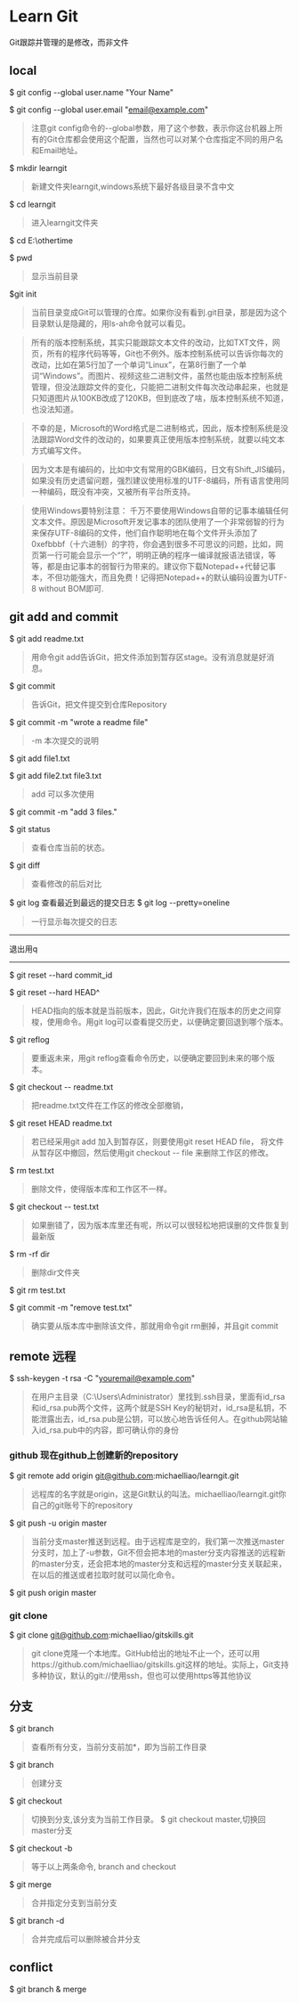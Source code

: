 # Learn Git
Git跟踪并管理的是修改，而非文件

## local
$ git config --global user.name "Your Name"

$ git config --global user.email "email@example.com"

> 注意git config命令的--global参数，用了这个参数，表示你这台机器上所有的Git仓库都会使用这个配置，当然也可以对某个仓库指定不同的用户名和Email地址。

$ mkdir learngit
> 新建文件夹learngit,windows系统下最好各级目录不含中文

$ cd learngit
> 进入learngit文件夹

$ cd E:\othertime

$ pwd
> 显示当前目录

$git init
> 当前目录变成Git可以管理的仓库。如果你没有看到.git目录，那是因为这个目录默认是隐藏的，用ls-ah命令就可以看见。

> 所有的版本控制系统，其实只能跟踪文本文件的改动，比如TXT文件，网页，所有的程序代码等等，Git也不例外。版本控制系统可以告诉你每次的改动，比如在第5行加了一个单词“Linux”，在第8行删了一个单词“Windows”。而图片、视频这些二进制文件，虽然也能由版本控制系统管理，但没法跟踪文件的变化，只能把二进制文件每次改动串起来，也就是只知道图片从100KB改成了120KB，但到底改了啥，版本控制系统不知道，也没法知道。

> 不幸的是，Microsoft的Word格式是二进制格式，因此，版本控制系统是没法跟踪Word文件的改动的，如果要真正使用版本控制系统，就要以纯文本方式编写文件。

> 因为文本是有编码的，比如中文有常用的GBK编码，日文有Shift_JIS编码，如果没有历史遗留问题，强烈建议使用标准的UTF-8编码，所有语言使用同一种编码，既没有冲突，又被所有平台所支持。

> 使用Windows要特别注意：  千万不要使用Windows自带的记事本编辑任何文本文件。原因是Microsoft开发记事本的团队使用了一个非常弱智的行为来保存UTF-8编码的文件，他们自作聪明地在每个文件开头添加了0xefbbbf（十六进制）的字符，你会遇到很多不可思议的问题，比如，网页第一行可能会显示一个“?”，明明正确的程序一编译就报语法错误，等等，都是由记事本的弱智行为带来的。建议你下载Notepad++代替记事本，不但功能强大，而且免费！记得把Notepad++的默认编码设置为UTF-8 without BOM即可.
    
## git add and commit
$ git add readme.txt
> 用命令git add告诉Git，把文件添加到暂存区stage。没有消息就是好消息。

$ git commit
> 告诉Git，把文件提交到仓库Repository

$ git commit -m "wrote a readme file"
> -m 本次提交的说明
    
$ git add file1.txt

$ git add file2.txt file3.txt

> add 可以多次使用

$ git commit -m "add 3 files."

$ git status
> 查看仓库当前的状态。

$ git diff
> 查看修改的前后对比
    
$ git log
    查看最近到最远的提交日志
$ git log --pretty=oneline
> 一行显示每次提交的日志
---

退出用q

---

$ git reset --hard commit_id

$ git reset --hard HEAD^
>    HEAD指向的版本就是当前版本，因此，Git允许我们在版本的历史之间穿梭，使用命令。用git log可以查看提交历史，以便确定要回退到哪个版本。

$ git reflog
> 要重返未来，用git reflog查看命令历史，以便确定要回到未来的哪个版本。
    
$ git checkout -- readme.txt
> 把readme.txt文件在工作区的修改全部撤销，

$ git reset HEAD readme.txt
> 若已经采用git add 加入到暂存区，则要使用git reset HEAD   file， 将文件从暂存区中撤回，然后使用git checkout -- file 来删除工作区的修改。
    
$ rm test.txt
> 删除文件，使得版本库和工作区不一样。

$ git checkout -- test.txt
> 如果删错了，因为版本库里还有呢，所以可以很轻松地把误删的文件恢复到最新版

$ rm -rf dir
> 删除dir文件夹

$ git rm test.txt 
    
$ git commit -m "remove test.txt"
> 确实要从版本库中删除该文件，那就用命令git rm删掉，并且git commit

## remote 远程
$ ssh-keygen -t rsa -C "youremail@example.com"
> 在用户主目录（C:\Users\Administrator）里找到.ssh目录，里面有id_rsa和id_rsa.pub两个文件，这两个就是SSH Key的秘钥对，id_rsa是私钥，不能泄露出去，id_rsa.pub是公钥，可以放心地告诉任何人。在github网站输入id_rsa.pub中的内容，即可确认你的身份
    
### github 现在github上创建新的repository

$ git remote add origin git@github.com:michaelliao/learngit.git
> 远程库的名字就是origin，这是Git默认的叫法。michaelliao/learngit.git你自己的git账号下的repository
    
$ git push -u origin master
> 当前分支master推送到远程。由于远程库是空的，我们第一次推送master分支时，加上了-u参数，Git不但会把本地的master分支内容推送的远程新的master分支，还会把本地的master分支和远程的master分支关联起来，在以后的推送或者拉取时就可以简化命令。

$ git push origin master

### git clone
$ git clone git@github.com:michaelliao/gitskills.git
> git clone克隆一个本地库。GitHub给出的地址不止一个，还可以用https://github.com/michaelliao/gitskills.git这样的地址。实际上，Git支持多种协议，默认的git://使用ssh，但也可以使用https等其他协议

## 分支
$ git branch
> 查看所有分支，当前分支前加*，即为当前工作目录

$ git branch <name>
> 创建分支<name>

$ git checkout <name>
> 切换到分支<name>,该分支为当前工作目录。
> $ git checkout master,切换回master分支

$ git checkout -b <name>
> 等于以上两条命令, branch and checkout

$ git merge <name>
> 合并指定分支<name>到当前分支

$ git branch -d <name>
> 合并完成后可以删除被合并分支

## conflict
$ git branch & merge
